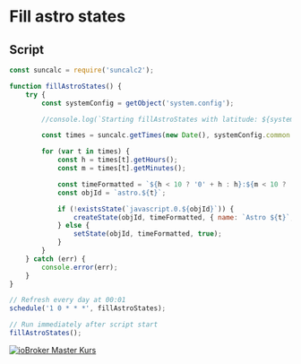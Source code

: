 # Fill astro states

## Script

```javascript
const suncalc = require('suncalc2');

function fillAstroStates() {
    try {
        const systemConfig = getObject('system.config');

        //console.log(`Starting fillAstroStates with latitude: ${systemConfig.common.latitude} and longitude: ${systemConfig.common.longitude}`);

        const times = suncalc.getTimes(new Date(), systemConfig.common.latitude, systemConfig.common.longitude);

        for (var t in times) {
            const h = times[t].getHours();
            const m = times[t].getMinutes();

            const timeFormatted = `${h < 10 ? '0' + h : h}:${m < 10 ? '0' + m : m}`;
            const objId = `astro.${t}`;

            if (!existsState(`javascript.0.${objId}`)) {
                createState(objId, timeFormatted, { name: `Astro ${t}`, type: 'string', role: 'value' }); 
            } else {
                setState(objId, timeFormatted, true);
            }
        }
    } catch (err) {
        console.error(err);
    }
}

// Refresh every day at 00:01
schedule('1 0 * * *', fillAstroStates);

// Run immediately after script start
fillAstroStates();
```

[![ioBroker Master Kurs](https://haus-automatisierung.com/images/ads/ioBroker-Kurs.png)](https://haus-automatisierung.com/iobroker-kurs/?refid=iobroker-scripts)
